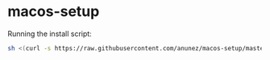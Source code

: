 # macos-setup

Running the install script:
```sh
sh <(curl -s https://raw.githubusercontent.com/anunez/macos-setup/master/install.sh)
```